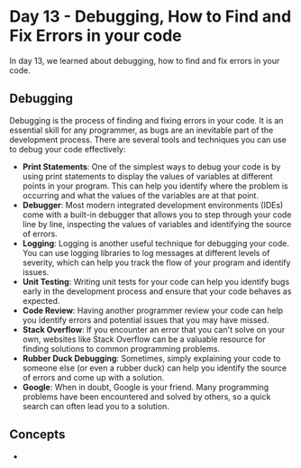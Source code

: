 # Day 13 - Debugging, How to Find and Fix Errors in your code

In day 13, we learned about debugging, how to find and fix errors in your code.

## Debugging

Debugging is the process of finding and fixing errors in your code. It is an essential skill for any programmer, as bugs are an inevitable part of the development process. There are several tools and techniques you can use to debug your code effectively:

- **Print Statements**: One of the simplest ways to debug your code is by using print statements to display the values of variables at different points in your program. This can help you identify where the problem is occurring and what the values of the variables are at that point.
- **Debugger**: Most modern integrated development environments (IDEs) come with a built-in debugger that allows you to step through your code line by line, inspecting the values of variables and identifying the source of errors.
- **Logging**: Logging is another useful technique for debugging your code. You can use logging libraries to log messages at different levels of severity, which can help you track the flow of your program and identify issues.
- **Unit Testing**: Writing unit tests for your code can help you identify bugs early in the development process and ensure that your code behaves as expected.
- **Code Review**: Having another programmer review your code can help you identify errors and potential issues that you may have missed.
- **Stack Overflow**: If you encounter an error that you can't solve on your own, websites like Stack Overflow can be a valuable resource for finding solutions to common programming problems.
- **Rubber Duck Debugging**: Sometimes, simply explaining your code to someone else (or even a rubber duck) can help you identify the source of errors and come up with a solution.
- **Google**: When in doubt, Google is your friend. Many programming problems have been encountered and solved by others, so a quick search can often lead you to a solution.

## Concepts

- 
